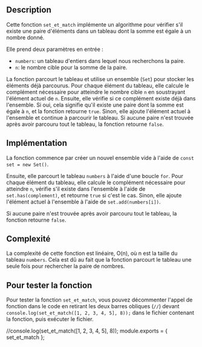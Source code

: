 ## Description
Cette fonction `set_et_match` implémente un algorithme pour vérifier s'il existe une paire d'éléments dans un tableau dont la somme est égale à un nombre donné.

Elle prend deux paramètres en entrée : 
- `numbers`: un tableau d'entiers dans lequel nous recherchons la paire.
- `n`: le nombre cible pour la somme de la paire.

La fonction parcourt le tableau et utilise un ensemble (`Set`) pour stocker les éléments déjà parcourus. Pour chaque élément du tableau, elle calcule le complément nécessaire pour atteindre le nombre cible `n` en soustrayant l'élément actuel de `n`. Ensuite, elle vérifie si ce complément existe déjà dans l'ensemble. Si oui, cela signifie qu'il existe une paire dont la somme est égale à `n`, et la fonction retourne `true`. Sinon, elle ajoute l'élément actuel à l'ensemble et continue à parcourir le tableau. Si aucune paire n'est trouvée après avoir parcouru tout le tableau, la fonction retourne `false`.

## Implémentation
La fonction commence par créer un nouvel ensemble vide à l'aide de `const set = new Set()`.

Ensuite, elle parcourt le tableau `numbers` à l'aide d'une boucle `for`. Pour chaque élément du tableau, elle calcule le complément nécessaire pour atteindre `n`, vérifie s'il existe dans l'ensemble à l'aide de `set.has(complement)`, et retourne `true` si c'est le cas. Sinon, elle ajoute l'élément actuel à l'ensemble à l'aide de `set.add(numbers[i])`.

Si aucune paire n'est trouvée après avoir parcouru tout le tableau, la fonction retourne `false`.

## Complexité
La complexité de cette fonction est linéaire, O(n), où n est la taille du tableau `numbers`. Cela est dû au fait que la fonction parcourt le tableau une seule fois pour rechercher la paire de nombres.

## Pour tester la fonction
Pour tester la fonction `set_et_match`, vous pouvez décommenter l'appel de fonction dans le code en retirant les deux barres obliques (`//`) devant `console.log(set_et_match([1, 2, 3, 4, 5], 8));` dans le fichier contenant la fonction, puis exécuter le fichier.


//console.log(set_et_match([1, 2, 3, 4, 5], 8));
module.exports = { set_et_match };
